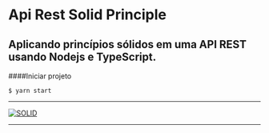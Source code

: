 # Api Rest Solid Principle

## Aplicando princípios sólidos em uma API REST usando Nodejs e TypeScript.

####Iniciar projeto

`$ yarn start`

------------

[![SOLID](https://dtidigital.com.br/wp-content/uploads/2019/03/1.png "SOLID")](https://dtidigital.com.br/wp-content/uploads/2019/03/1.png "SOLID")

------------
